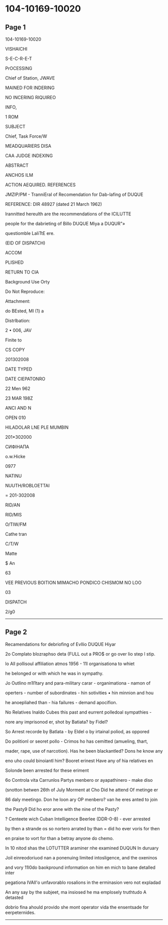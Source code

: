 # 104-10169-10020

## Page 1

104-10169-10020

VISHAICHI

S-E-C-R-E-T

PrOCESSING

Chief of Station, JWAVE

MAINED FOR INDERING

NO INCERING RIQUIREO

INFO,

1 ROM

SUBJECT

Chief, Task Force/W

MEADQUARIERS DISA

CAA JUDGE INDEXING

ABSTRACT

ANCHOS ILM

ACTION AEQUIRED. REFERENCES

JMZIP/PM - TranniEral of Recomendation for Dab-lafing of DUQUE

REFERENCE: DIR 48927 (dated 21 March 1962)

Irannitted hereulth are the recommendations of the ICILUTTE

people for the dabrieting of Billo DUQUE Miya a DUQUR"»

questiomble LaliTtE ere.

(EID OF DISPATCH)

ACCOM

PLISHED

RETURN TO CIA

Background Use Orty

Do Not Reproduce:

Attachment:

do BEsted, MI (1) a

Distrlbation:

2 • 006, JAV

Finite to

CS COPY

201302008

DATE TYPED

DATE CIEPATONRO

22 Men 962

23 MAR 198Z

ANCI AND N

OPEN 010

HILADOLAR LNE PLE MUMBIN

201*302000

СИФІНАПА

o.w.Hicke

0977

NATINU

NUUTH/ROBLOETTAI

= 201-302008

RID/AN

RID/MIS

O/TIW/FM

Cathe tran

C/T/W

Matte

$ An

63

VEE PREVIOUS BOITION MIMACHO PONDICO CHISMOM NO LOO

03

DISPATCH

2/g0

---

## Page 2

Recamendations for debriofing of EvIlio DUQUE Hiyar

2o Complato blozraphso deta (FULL out a PRO$ or go over lio step l stip.

lo All pollisoul affiliation atmos 1956 - 11l organisationa to whiet

he belonged or with which he was in sympathy.

Jo Outlino m1l1tary and para-military carar - organimationa - namon of

operters - number of subordinates - hin sotivities • hin minnion and hou

he anoepliahed than - hia failures - demand apocifion.

No Relatives Inaldo Cubes this past and eurrent polledoal sympathies -

nore any imprisonod er, shot by Batiata? by Fidel?

So Arrest recorde by Batlata - by Eldel o by irtainal poliod, as oppored

Do politionl or seoret pollo - Crimos ho has cemitted (amueling, thart,

mader, rape, use of narcotion). Has he been blackantled? Dons he know any

eno uho could binoiantl him? Booret erinest Have any of hia relatives en

Solonde been arrested for these eriment

6o Controla vita Carrunlos Partys menbero or ayapathinero - make diso

(snotton betwen 26th of July Morment at Cho Did he attend Of metinge er

86 daly meetingo. Don he loon ary OP menbero? van he eres anted to join

the Pasty9 Did ho eror anne with the nine of the Pasty?

? Centeete wich Cuban Intelligence Beerlee (DDR-0-8) - ever arrested

by then a strande os so nortero arrated by than = did ho ever voris for then

en praise to vort for than a betray anyone do chemo.

In 10 nitod shas the LOTUTTER araminer nhe examined DUQUN In duruary

Joil einreodoriuod nan a ponenuing limited intosligence, and the oxeninos

and vory 11l0do baokpround information on him en mich to bane detalled inter

pegationa IVAIl'o unfavorablo rosalions in the erminasion vero not expladad

An any say by the subjeet, ma insiosed he ma emplosely truthtudo A detasted

dobrio fina ahould provido she mont operator vida the ensentsade for eerpeternides.

---

